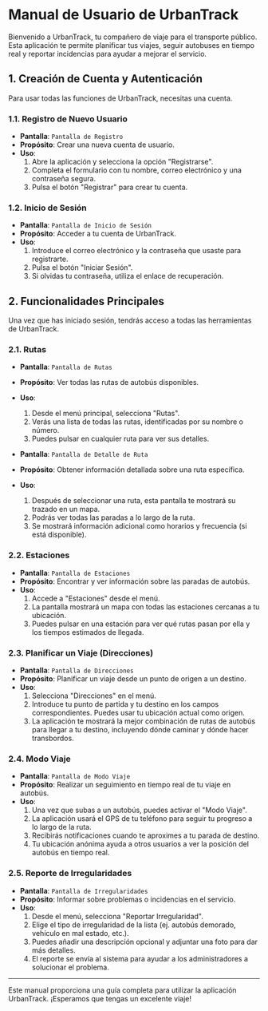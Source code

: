 # Manual de Usuario de UrbanTrack

Bienvenido a UrbanTrack, tu compañero de viaje para el transporte público. Esta aplicación te permite planificar tus viajes, seguir autobuses en tiempo real y reportar incidencias para ayudar a mejorar el servicio.

## 1. Creación de Cuenta y Autenticación

Para usar todas las funciones de UrbanTrack, necesitas una cuenta.

### 1.1. Registro de Nuevo Usuario

- **Pantalla**: `Pantalla de Registro`
- **Propósito**: Crear una nueva cuenta de usuario.
- **Uso**:
    1. Abre la aplicación y selecciona la opción "Registrarse".
    2. Completa el formulario con tu nombre, correo electrónico y una contraseña segura.
    3. Pulsa el botón "Registrar" para crear tu cuenta.

### 1.2. Inicio de Sesión

- **Pantalla**: `Pantalla de Inicio de Sesión`
- **Propósito**: Acceder a tu cuenta de UrbanTrack.
- **Uso**:
    1. Introduce el correo electrónico y la contraseña que usaste para registrarte.
    2. Pulsa el botón "Iniciar Sesión".
    3. Si olvidas tu contraseña, utiliza el enlace de recuperación.

## 2. Funcionalidades Principales

Una vez que has iniciado sesión, tendrás acceso a todas las herramientas de UrbanTrack.

### 2.1. Rutas

- **Pantalla**: `Pantalla de Rutas`
- **Propósito**: Ver todas las rutas de autobús disponibles.
- **Uso**:
    1. Desde el menú principal, selecciona "Rutas".
    2. Verás una lista de todas las rutas, identificadas por su nombre o número.
    3. Puedes pulsar en cualquier ruta para ver sus detalles.

- **Pantalla**: `Pantalla de Detalle de Ruta`
- **Propósito**: Obtener información detallada sobre una ruta específica.
- **Uso**:
    1. Después de seleccionar una ruta, esta pantalla te mostrará su trazado en un mapa.
    2. Podrás ver todas las paradas a lo largo de la ruta.
    3. Se mostrará información adicional como horarios y frecuencia (si está disponible).

### 2.2. Estaciones

- **Pantalla**: `Pantalla de Estaciones`
- **Propósito**: Encontrar y ver información sobre las paradas de autobús.
- **Uso**:
    1. Accede a "Estaciones" desde el menú.
    2. La pantalla mostrará un mapa con todas las estaciones cercanas a tu ubicación.
    3. Puedes pulsar en una estación para ver qué rutas pasan por ella y los tiempos estimados de llegada.

### 2.3. Planificar un Viaje (Direcciones)

- **Pantalla**: `Pantalla de Direcciones`
- **Propósito**: Planificar un viaje desde un punto de origen a un destino.
- **Uso**:
    1. Selecciona "Direcciones" en el menú.
    2. Introduce tu punto de partida y tu destino en los campos correspondientes. Puedes usar tu ubicación actual como origen.
    3. La aplicación te mostrará la mejor combinación de rutas de autobús para llegar a tu destino, incluyendo dónde caminar y dónde hacer transbordos.

### 2.4. Modo Viaje

- **Pantalla**: `Pantalla de Modo Viaje`
- **Propósito**: Realizar un seguimiento en tiempo real de tu viaje en autobús.
- **Uso**:
    1. Una vez que subas a un autobús, puedes activar el "Modo Viaje".
    2. La aplicación usará el GPS de tu teléfono para seguir tu progreso a lo largo de la ruta.
    3. Recibirás notificaciones cuando te aproximes a tu parada de destino.
    4. Tu ubicación anónima ayuda a otros usuarios a ver la posición del autobús en tiempo real.

### 2.5. Reporte de Irregularidades

- **Pantalla**: `Pantalla de Irregularidades`
- **Propósito**: Informar sobre problemas o incidencias en el servicio.
- **Uso**:
    1. Desde el menú, selecciona "Reportar Irregularidad".
    2. Elige el tipo de irregularidad de la lista (ej. autobús demorado, vehículo en mal estado, etc.).
    3. Puedes añadir una descripción opcional y adjuntar una foto para dar más detalles.
    4. El reporte se envía al sistema para ayudar a los administradores a solucionar el problema.

---

Este manual proporciona una guía completa para utilizar la aplicación UrbanTrack. ¡Esperamos que tengas un excelente viaje! 